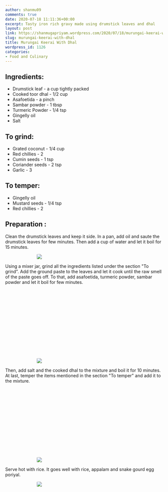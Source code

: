 ```yaml
---
author: shanmu09
comments: true
date: 2020-07-18 11:11:36+00:00
excerpt: Tasty iron rich gravy made using drumstick leaves and dhal
layout: post
link: https://shanmugapriyam.wordpress.com/2020/07/18/murungai-keerai-with-dhal/
slug: murungai-keerai-with-dhal
title: Murungai Keerai With Dhal
wordpress_id: 1126
categories:
- Food and Culinary
---
```

<style>
.square {
    float:left;
    width: 49%;
    border-radius:5%;
    padding-bottom : 40%; /* = width for a 1:1 aspect ratio */
    margin:0.5%;
    background-position:center center;
    background-repeat:no-repeat;
    background-size:cover; /* you change this to "contain" if you don't want the images to be cropped */
}
	
#break {
    clear:both;
}

.img_1{background-image:url('https://shanmugapriyam.files.wordpress.com/2020/07/00000img_00000_burst20200718101437385_cover.jpg?resize=2000%2C2000');}
.img_2{background-image:url('https://shanmugapriyam.files.wordpress.com/2020/07/00100lrportrait_00100_burst20200718102412194_cover.jpg?resize=2000%2C2000');}
.img_3{background-image:url('https://shanmugapriyam.files.wordpress.com/2020/07/00100lrportrait_00100_burst20200718103133168_cover.jpg?resize=2000%2C2000');}
.img_4{background-image:url('https://shanmugapriyam.files.wordpress.com/2020/07/00100lrportrait_00100_burst20200718104543388_cover.jpg?resize=2000%2C2000');}


.resize_fit_center {
    max-width:60%;
    max-height:60%;
    vertical-align: middle;
    display: block;
    margin-left: auto;
    margin-right: auto;
    border-radius:5%;
}

.center {
  margin: auto;
  width: 60%;
}
</style>



## Ingredients:







  * Drumstick leaf - a cup tightly packed
  * Cooked toor dhal - 1/2 cup
  * Asafoetida - a pinch
  * Sambar powder - 1 tbsp
  * Turmeric Powder - 1/4 tsp
  * Gingelly oil
  * Salt 






## To grind:







  * Grated coconut - 1/4 cup
  * Red chillies - 2
  * Cumin seeds - 1 tsp
  * Coriander seeds - 2 tsp
  * Garlic - 3






## To temper:







  * Gingelly oil
  * Mustard seeds - 1/4 tsp
  * Red chillies - 2






## Preparation :







Clean the drumstick leaves and keep it side. In a pan, add oil and saute the drumstick leaves for few minutes. Then add a cup of water and let it boil for 15 minutes. 



<div>
	<img src="https://shanmugapriyam.files.wordpress.com/2020/07/00100lrportrait_00100_burst20200718093747720_cover.jpg?w=1024"  class="resize_fit_center"/>
</div>
<p/>





Using a mixer jar, grind all the ingredients listed under the section "To grind". Add the ground paste to the leaves and let it cook until the raw smell of the paste goes off. To that, add asafoetida, turmeric powder, sambar powder and let it boil for few minutes. 





<div class="square img_1">
</div>
<div class="square img_2">
</div>
<div id="break"> </div>
<p/>



<div>
	<img src="https://shanmugapriyam.files.wordpress.com/2020/07/00100lrportrait_00100_burst20200718103053875_cover.jpg?resize=2000%2C2000"  class="resize_fit_center"/>
</div>
<p/>








Then, add salt and the cooked dhal to the mixture and boil it for 10 minutes. At last, temper the items mentioned in the section "To temper" and add it to the mixture.





<div class="square img_3">
</div>
<div class="square img_4">
</div>
<div id="break"> </div>
<p/>




<div>
	<img src="https://shanmugapriyam.files.wordpress.com/2020/07/00100lrportrait_00100_burst20200718104737579_cover.jpg?resize=2000%2C2000"  class="resize_fit_center"/>
</div>
<p/>








Serve hot with rice. It goes well with rice, appalam and snake gourd egg poriyal.



<div>
	<img src="https://shanmugapriyam.files.wordpress.com/2020/07/00100lrportrait_00100_burst20200718143820919_cover.jpg?w=1024"  class="resize_fit_center"/>
</div>
<p/>



